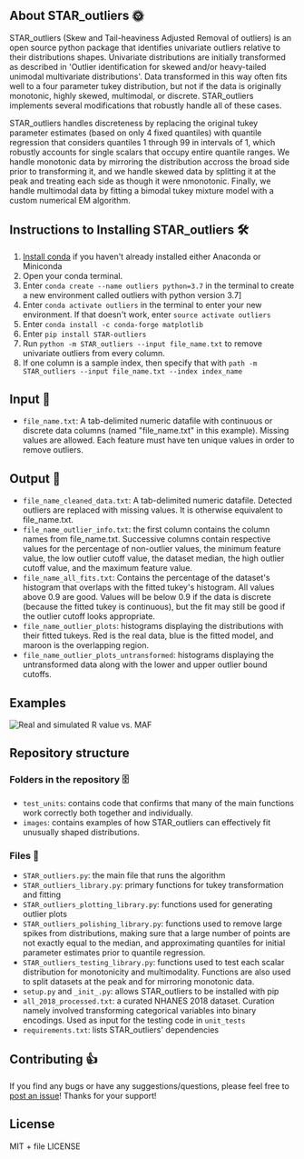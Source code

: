## About STAR_outliers :sun_with_face:

STAR_outliers (Skew and Tail-heaviness Adjusted Removal of outliers) is an open source python package that identifies univariate outliers relative to their distributions shapes. Univariate distributions are initially transformed as described in 'Outlier identification for skewed and/or heavy-tailed unimodal multivariate distributions'. Data transformed in this way often fits well to a four parameter tukey distribution, but not if the data is originally monotonic, highly skewed, multimodal, or discrete. STAR_outliers implements several modifications that robustly handle all of these cases.

STAR_outliers handles discreteness by replacing the original tukey parameter estimates (based on only 4 fixed quantiles) with quantile regression that considers quantiles 1 through 99 in intervals of 1, which robustly accounts for single scalars that occupy entire quantile ranges. We handle monotonic data by mirroring the distribution accross the broad side prior to transforming it, and we handle skewed data by splitting it at the peak and treating each side as though it were nmonotonic. Finally, we handle multimodal data by fitting a bimodal tukey mixture model with a custom numerical EM algorithm. 

## Instructions to Installing STAR_outliers :hammer_and_wrench:

1. [Install conda](https://docs.conda.io/en/latest/miniconda.html) if you haven't already installed either Anaconda or Miniconda
2. Open your conda terminal. 
3. Enter ```conda create --name outliers python=3.7``` in the terminal to create a new environment called outliers with python version 3.7]
4. Enter ```conda activate outliers``` in the terminal to enter your new environment. If that doesn't work, enter ```source activate outliers```
5. Enter ```conda install -c conda-forge matplotlib```
6. Enter ```pip install STAR-outliers```
7. Run ```python -m STAR_outliers --input file_name.txt``` to remove univariate outliers from every column.
8. If one column is a sample index, then specify that with ```path -m STAR_outliers --input file_name.txt --index index_name```

## Input :turkey:

  * `file_name.txt`: A tab-delimited numeric datafile with continuous or discrete data columns (named "file_name.txt" in this example). Missing values are allowed. Each feature must have ten unique values in order to remove outliers. 

## Output :poultry_leg:

  * `file_name_cleaned_data.txt`: A tab-delimited numeric datafile. Detected outliers are replaced with missing values. It is otherwise equivalent to 
file_name.txt. 
  * `file_name_outlier_info.txt`: the first column contains the column names from file_name.txt. Successive columns contain respective values for the percentage of non-outlier values,	the minimum feature value,	the low outlier cutoff value, the dataset	median, the high outlier cutoff value, and the	maximum feature value.
  * `file_name_all_fits.txt`: Contains the percentage of the dataset's histogram that overlaps with the fitted tukey's histogram. All values above 0.9 are good. Values will be below 0.9 if the data is discrete (because the fitted tukey is continuous), but the fit may still be good if the outlier cutoff looks appropriate. 
  * `file_name_outlier_plots`: histograms displaying the distributions with their fitted tukeys. Red is the real data, blue is the fitted model, and maroon is the overlapping region. 
  * `file_name_outlier_plots_untransformed`: histograms displaying the untransformed data along with the lower and upper outlier bound cutoffs. 

## Examples

![Real and simulated R value vs. MAF](images/r_maf_ACB.png)

## Repository structure

### Folders in the repository :file_cabinet:

  * `test_units`: contains code that confirms that many of the main functions work correctly both together and individually. 
  * `images`: contains examples of how STAR_outliers can effectively fit unusually shaped distributions. 

### Files :file_folder:

  * `STAR_outliers.py`: the main file that runs the algorithm
  * `STAR_outliers_library.py`: primary functions for tukey transformation and fitting
  * `STAR_outliers_plotting_library.py`: functions used for generating outlier plots
  * `STAR_outliers_polishing_library.py`: functions used to remove large spikes from distributions, making sure that a large number of points are not exactly equal to the median, and approximating quantiles for initial parameter estimates prior to quantile regression. 
  * `STAR_outliers_testing_library.py`: functions used to test each scalar distribution for monotonicity and multimodality. Functions are also used to split datasets at the peak and for mirroring monotonic data.
  * `setup.py` and `_init_.py`: allows STAR_outliers to be installed with pip
  * `all_2018_processed.txt`: a curated NHANES 2018 dataset. Curation namely involved transforming categorical variables into binary encodings. Used as input for the testing code in `unit_tests`
  * `requirements.txt`: lists STAR_outliers' dependencies
  
## Contributing :thumbsup:
If you find any bugs or have any suggestions/questions, please feel free to [post an issue](https://github.com/EpistasisLab/STAR_outliers/issues/new)! 
Thanks for your support!

## License
MIT + file LICENSE
